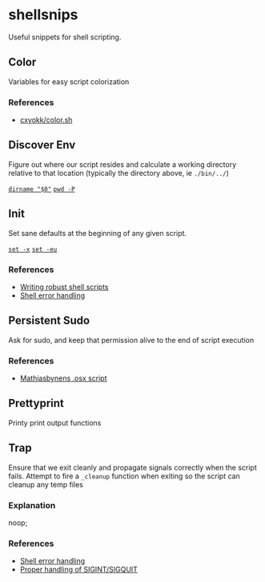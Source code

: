 # shellsnips

Useful snippets for shell scripting.

## Color

Variables for easy script colorization

### References

- [cxyokk/color.sh](https://github.com/cxyokk/color.sh/blob/master/terminal-control.sh)

## Discover Env

Figure out where our script resides and calculate a working directory relative
to that location (typically the directory above, ie `./bin/../`)

[`dirname "$0"`](http://explainshell.com/explain?cmd=dirname)
[`pwd -P`](http://explainshell.com/explain?cmd=pwd+-P)

## Init

Set sane defaults at the beginning of any given script.

[`set -x`](http://explainshell.com/explain?cmd=set+-x)
[`set -eu`](http://explainshell.com/explain?cmd=set+-e)

### References

- [Writing robust shell scripts](http://www.davidpashley.com/articles/writing-robust-shell-scripts/)
- [Shell error handling](https://www.turnkeylinux.org/blog/shell-error-handling)

## Persistent Sudo

Ask for sudo, and keep that permission alive to the end
of script execution

### References

- [Mathiasbynens .osx script](https://github.com/mathiasbynens/dotfiles/blob/master/.osx)

## Prettyprint

Printy print output functions

## Trap

Ensure that we exit cleanly and propagate signals correctly
when the script fails. Attempt to fire a `_cleanup` function
when exiting so the script can cleanup any temp files

### Explanation

noop;

### References

- [Shell error handling](https://www.turnkeylinux.org/blog/shell-error-handling)
- [Proper handling of SIGINT/SIGQUIT](http://www.cons.org/cracauer/sigint.html)

